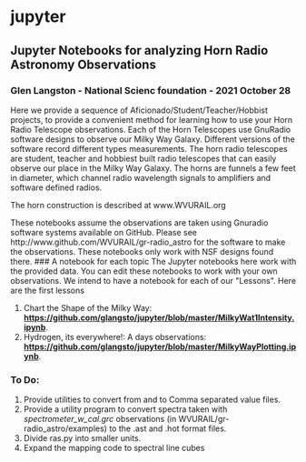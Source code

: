 # jupyter
## Jupyter Notebooks for analyzing Horn Radio Astronomy Observations
### Glen Langston - National Scienc foundation - 2021 October 28

Here we provide a sequence of Aficionado/Student/Teacher/Hobbist projects, to provide a convenient method for learning how to use your Horn Radio Telescope observations.
Each of the Horn Telescopes use GnuRadio software designs to observe our Milky Way Galaxy.  Different versions of the software record different types measurements.
The horn radio telescopes are student, teacher and hobbiest built radio telescopes that can easily observe our place in the Milky Way Galaxy.   The horns are funnels a few feet in diameter, which channel radio wavelength signals to amplifiers and software defined radios. 
<p>
The horn construction is described at www.WVURAIL.org
<p>
These notebooks assume the observations are taken using Gnuradio software systems available on GitHub.
Please see http://www.github.com/WVURAIL/gr-radio_astro for the software to make the observations.
These notebooks only work with NSF designs found there.
### A notebook for each topic
The Jupyter notebooks here work with the provided data.  You can edit these notebooks to work with your own observations.
We intend to have a notebook for each of our "Lessons".   Here are the first lessons
 
1. Chart the Shape of the Milky Way:  <b>https://github.com/glangsto/jupyter/blob/master/MilkyWat1Intensity.ipynb</b>.
2. Hydrogen, its everywhere!:  A days observations: <b>https://github.com/glangsto/jupyter/blob/master/MilkyWayPlotting.ipynb</b>.
<p>
<p>
<p>
  
  
### To Do:
1. Provide utilities to convert from and to Comma separated value files.
2. Provide a utility program to convert spectra taken with _spectrometer_w_cal.grc_ observations (in WVURAIL/gr-radio_astro/examples) to the .ast and .hot format files.
3. Divide ras.py into smaller units.
4. Expand the mapping code to spectral line cubes

